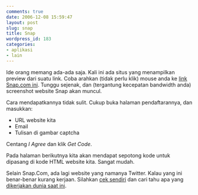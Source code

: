 ```yaml
---
comments: true
date: 2006-12-08 15:59:47
layout: post
slug: snap
title: Snap
wordpress_id: 183
categories:
- aplikasi
- lain
---
```


Ide orang memang ada-ada saja. Kali ini ada situs yang menampilkan preview dari suatu link. Coba arahkan (tidak perlu klik) mouse anda ke [link Snap.com ini](http://snap.com "Snap.com"). Tunggu sejenak, dan (tergantung kecepatan bandwidth anda) screenshot website Snap akan muncul. 

Cara mendapatkannya tidak sulit. Cukup buka halaman pendaftarannya, dan masukkan: 

-  URL website kita
-  Email
-  Tulisan di gambar captcha

Centang *I Agree* dan klik *Get Code*. 

Pada halaman berikutnya kita akan mendapat sepotong kode untuk dipasang di kode HTML website kita. Sangat mudah. 

Selain Snap.Com, ada lagi website yang namanya Twitter. Kalau yang ini benar-benar kurang kerjaan. Silahkan [cek sendiri](http://twitter.com "Twitter") dan cari tahu apa yang [dikerjakan dunia saat ini](http://twitter.com/public_timeline "Twitter"). 
